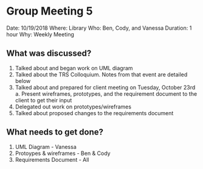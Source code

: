 # Group Meeting 5

Date: 10/19/2018
Where: Library
Who: Ben, Cody, and Vanessa
Duration: 1 hour
Why: Weekly Meeting

## What was discussed?
1. Talked about and began work on UML diagram
2. Talked about the TRS Colloquium. Notes from that event are detailed below
3. Talked about and prepared for client meeting on Tuesday, October 23rd
    a. Present wireframes, prototypes, and the requirement document to the client to get their input
4. Delegated out work on prototypes/wireframes
5. Talked about proposed changes to the requirements document

## What needs to get done?
1. UML Diagram - Vanessa
2. Protoypes & wireframes - Ben & Cody
3. Requirements Document - All
